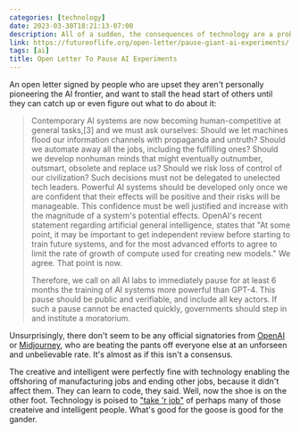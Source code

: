 ```yaml
---
categories: [technology]
date: 2023-03-30T18:21:13-07:00
description: All of a sudden, the consequences of technology are a problem.
link: https://futureoflife.org/open-letter/pause-giant-ai-experiments/
tags: [ai]
title: Open Letter To Pause AI Experiments
---
```


An open letter signed by people who are upset they aren't personally
pioneering the AI frontier, and want to stall the head start of others until they can catch up or even figure out what to do about it:

>Contemporary AI systems are now becoming human-competitive at general tasks,[3] and we must ask ourselves: Should we let machines flood our information channels with propaganda and untruth? Should we automate away all the jobs, including the fulfilling ones? Should we develop nonhuman minds that might eventually outnumber, outsmart, obsolete and replace us? Should we risk loss of control of our civilization? Such decisions must not be delegated to unelected tech leaders. Powerful AI systems should be developed only once we are confident that their effects will be positive and their risks will be manageable. This confidence must be well justified and increase with the magnitude of a system's potential effects. OpenAI's recent statement regarding artificial general intelligence, states that "At some point, it may be important to get independent review before starting to train future systems, and for the most advanced efforts to agree to limit the rate of growth of compute used for creating new models." We agree. That point is now.
>
>Therefore, we call on all AI labs to immediately pause for at least 6 months the training of AI systems more powerful than GPT-4. This pause should be public and verifiable, and include all key actors. If such a pause cannot be enacted quickly, governments should step in and institute a moratorium.

Unsurprisingly, there don't seem to be any official signatories from [OpenAI](https://en.wikipedia.org/wiki/OpenAI) or [Midjourney](https://en.wikipedia.org/wiki/Midjourney), who are beating the pants off everyone else at an unforseen and unbelievable rate. It's almost as if this isn't a consensus.

The creative and intelligent were perfectly fine with technology enabling the offshoring of manufacturing jobs and ending other jobs, because it didn't affect them. They can learn to code, they said. Well, now the shoe is on the other foot. Technology is poised to ["take 'r job"](https://www.youtube.com/watch?v=APo2p4-WXsc) of perhaps many of those createive and intelligent people. What's good for the goose is good for the gander.
